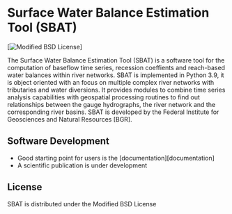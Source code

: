 # Surface Water Balance Estimation Tool (SBAT)

[![Modified BSD License](http://img.shields.io/badge/license-BSD-blue.svg?style=flat-square)]

The Surface Water Balance Estimation Tool (SBAT) is a software tool for the computation of baseflow time series, recession coeffients and reach-based water balances within river networks. SBAT is implemented in Python 3.9, it is object oriented with an focus on multiple complex river networks with tributaries and water diversions. It provides modules to combine time series analysis capabilities with geospatial processing routines to find out relationships between the gauge hydrographs, the river network and the corresponding river basins. SBAT is developed by the Federal Institute for Geosciences and Natural Resources [BGR].

## Software Development

- Good starting point for users is the [documentation][documentation]
-  A scientific publication is under development

## License

SBAT is distributed under the Modified BSD License
